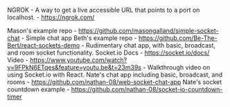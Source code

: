 NGROK - A way to get a live accessible URL that points to a port on localhost. - https://ngrok.com/

Mason's example repo - https://github.com/masongalland/simple-socket-chat - Simple chat app
Beth's example repo - https://github.com/Be-The-Bert/react-sockets-demo - Rudimentary chat app, with basic, broadcast, and room socket functionality.
Socket.io Docs - https://socket.io/docs/
Video - https://www.youtube.com/watch?v=9FPkN6ETqes&feature=youtu.be&t=23m39s - Walkthrough video on using Socket.io with React.
Nate's chat app including basic, broadcast, and rooms - https://github.com/nathan-08/web-socket-chat-app
Nate's socket countdown example - https://github.com/nathan-08/socket-io-countdown-timer
